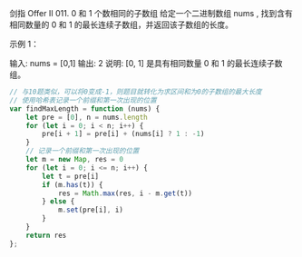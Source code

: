 剑指 Offer II 011. 0 和 1 个数相同的子数组
给定一个二进制数组 nums , 找到含有相同数量的 0 和 1 的最长连续子数组，并返回该子数组的长度。

 

示例 1：

输入: nums = [0,1]
输出: 2
说明: [0, 1] 是具有相同数量 0 和 1 的最长连续子数组。
```js
// 与10题类似，可以将0变成-1，则题目就转化为求区间和为0的子数组的最大长度
// 使用哈希表记录一个前缀和第一次出现的位置
var findMaxLength = function (nums) {
    let pre = [0], n = nums.length
    for (let i = 0; i < n; i++) {
        pre[i + 1] = pre[i] + (nums[i] ? 1 : -1)
    }
    // 记录一个前缀和第一次出现的位置
    let m = new Map, res = 0
    for (let i = 0; i <= n; i++) {
        let t = pre[i]
        if (m.has(t)) {
            res = Math.max(res, i - m.get(t))
        } else {
            m.set(pre[i], i)
        }
    }
    return res
};
```